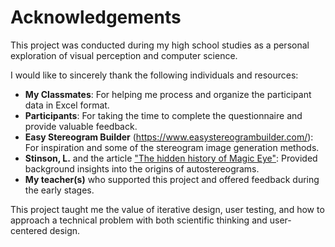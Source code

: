 # Acknowledgements

This project was conducted during my high school studies as a personal exploration of visual perception and computer science.

I would like to sincerely thank the following individuals and resources:

- **My Classmates**: For helping me process and organize the participant data in Excel format.
- **Participants**: For taking the time to complete the questionnaire and provide valuable feedback.
- **Easy Stereogram Builder** (https://www.easystereogrambuilder.com/): For inspiration and some of the stereogram image generation methods.
- **Stinson, L.** and the article ["The hidden history of Magic Eye"](https://eyeondesign.aiga.org/the-hidden-history-of-magic-eye-the-optical-illusion-that-briefly-took-over-the-world/): Provided background insights into the origins of autostereograms.
- **My teacher(s)** who supported this project and offered feedback during the early stages.

This project taught me the value of iterative design, user testing, and how to approach a technical problem with both scientific thinking and user-centered design.

